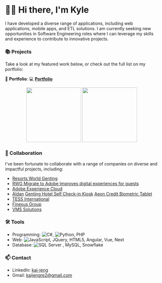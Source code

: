 # 🙋‍♂️ Hi there, I'm Kyle

I have developed a diverse range of applications, including web applications, mobile apps, and ETL solutions. 
I am currently seeking new opportunities in Software Engineering roles where I can leverage my skills and experience to contribute to innovative projects.


### 📚 Projects

Take a look at my featured work below, or check out the full list on my portfolio:

🔗 **Portfolio**: 💻 **[Portfolio](https://github.com/KyleWong613/KJSite/blob/main/README.md)**

<p align="center">
  <img src="https://github-readme-stats.vercel.app/api?username=kylewong613&count_private=true&show_icons=true&theme=catppuccin_latte&hide=issues,contribs&line_height=24" height="180">
  <img src="https://github-readme-stats.vercel.app/api/top-langs/?username=KyleWong613&layout=compact&theme=catppuccin_latte&line_height=25" height="180">
</p>

### 👯 Collaboration

I've been fortunate to collaborate with a range of companies on diverse and impactful projects, including:
- [Resorts World Genting](https://www.rwgenting.com/)
- [RWG Migrate to Adobe Improves digital experiences for guests](https://business.adobe.com/customer-success-stories/genting-malaysia-case-study.html)
- [Adobe Experience Cloud](https://business.adobe.com/sg/products/experience-manager/adobe-experience-manager.html)
- [Aldan](https://www.aldantechnology.com/products--solutions.html)
      [Genting Hotel Self Check-in Kiosk](https://www.aldantechnology.com/uploads/1/4/8/3/148341329/c.jpg)
      [Aeon Credit Biometric Tablet](https://www.aldantechnology.com/uploads/1/4/8/3/148341329/recardingkiosk_orig.png)
- [TESS International](https://www.tessinternational.com/)
- [Finexus Group](https://www.finexusgroup.com/) 
- [VMS Solutions](https://www.vms-solutions.com/en/index.php)


### 🛠️ Tools

- Programming: ![C#](https://img.shields.io/badge/-C%23-239120?logo=c-sharp&logoColor=white&style=flat-square), ![Python](https://img.shields.io/badge/-Python-3776AB?logo=python&logoColor=white&style=flat-square), PHP
- Web: ![JavaScript](https://img.shields.io/badge/JavaScript-yellow), JQuery, HTML5, Angular, Vue, Next
- Database: ![SQL Server](https://img.shields.io/badge/SQL_Server-2019-blue)
, MySQL, Snowflake



### 📫 Contact
- LinkedIn: [kai-jeng](https://www.linkedin.com/in/wong-kai-jeng/)
- Gmail: kaijengre2@gmail.com

<!--
**KyleWong613/KyleWong613** is a ✨ _special_ ✨ repository because its `README.md` (this file) appears on your GitHub profile.

Here are some ideas to get you started:

- 🔭 I’m currently working on ...
- 🌱 I’m currently learning ...
- 👯 I’m looking to collaborate on ...
- 🤔 I’m looking for help with ...
- 💬 Ask me about ...
- 📫 How to reach me: ...
- 😄 Pronouns: ...
- ⚡ Fun fact: ...
-->
